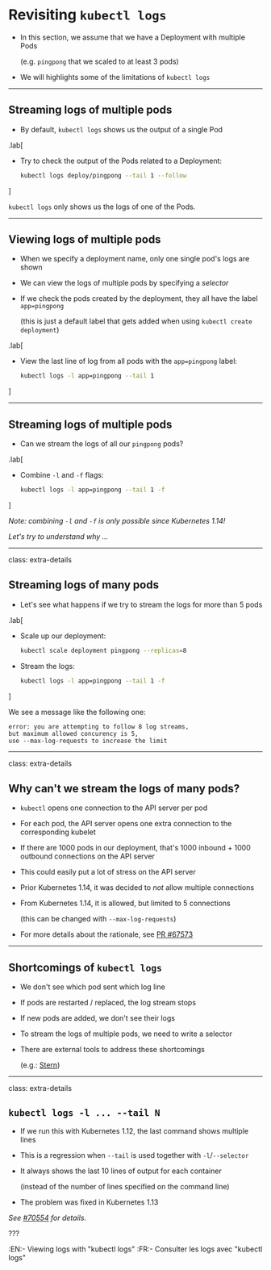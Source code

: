 # Revisiting `kubectl logs`

- In this section, we assume that we have a Deployment with multiple Pods

  (e.g. `pingpong` that we scaled to at least 3 pods)

- We will highlights some of the limitations of `kubectl logs`

---

## Streaming logs of multiple pods

- By default, `kubectl logs` shows us the output of a single Pod

.lab[

- Try to check the output of the Pods related to a Deployment:
  ```bash
  kubectl logs deploy/pingpong --tail 1 --follow
  ```

<!--
```wait using pod/pingpong-```
```keys ^C```
-->

]

`kubectl logs` only shows us the logs of one of the Pods.

---

## Viewing logs of multiple pods

- When we specify a deployment name, only one single pod's logs are shown

- We can view the logs of multiple pods by specifying a *selector*

- If we check the pods created by the deployment, they all have the label `app=pingpong`

  (this is just a default label that gets added when using `kubectl create deployment`)

.lab[

- View the last line of log from all pods with the `app=pingpong` label:
  ```bash
  kubectl logs -l app=pingpong --tail 1
  ```

]

---

## Streaming logs of multiple pods

- Can we stream the logs of all our `pingpong` pods?

.lab[

- Combine `-l` and `-f` flags:
  ```bash
  kubectl logs -l app=pingpong --tail 1 -f
  ```

<!--
```wait seq=```
```key ^C```
-->

]

*Note: combining `-l` and `-f` is only possible since Kubernetes 1.14!*

*Let's try to understand why ...*

---

class: extra-details

## Streaming logs of many pods

- Let's see what happens if we try to stream the logs for more than 5 pods

.lab[

- Scale up our deployment:
  ```bash
  kubectl scale deployment pingpong --replicas=8
  ```

- Stream the logs:
  ```bash
  kubectl logs -l app=pingpong --tail 1 -f
  ```

<!-- ```wait error:``` -->

]

We see a message like the following one:
```
error: you are attempting to follow 8 log streams,
but maximum allowed concurency is 5,
use --max-log-requests to increase the limit
```

---

class: extra-details

## Why can't we stream the logs of many pods?

- `kubectl` opens one connection to the API server per pod

- For each pod, the API server opens one extra connection to the corresponding kubelet

- If there are 1000 pods in our deployment, that's 1000 inbound + 1000 outbound connections on the API server

- This could easily put a lot of stress on the API server

- Prior Kubernetes 1.14, it was decided to *not* allow multiple connections

- From Kubernetes 1.14, it is allowed, but limited to 5 connections

  (this can be changed with `--max-log-requests`)

- For more details about the rationale, see
  [PR #67573](https://github.com/kubernetes/kubernetes/pull/67573)

---

## Shortcomings of `kubectl logs`

- We don't see which pod sent which log line

- If pods are restarted / replaced, the log stream stops

- If new pods are added, we don't see their logs

- To stream the logs of multiple pods, we need to write a selector

- There are external tools to address these shortcomings

  (e.g.: [Stern](https://github.com/wercker/stern))

---

class: extra-details

## `kubectl logs -l ... --tail N`

- If we run this with Kubernetes 1.12, the last command shows multiple lines

- This is a regression when `--tail` is used together with `-l`/`--selector`

- It always shows the last 10 lines of output for each container

  (instead of the number of lines specified on the command line)

- The problem was fixed in Kubernetes 1.13

*See [#70554](https://github.com/kubernetes/kubernetes/issues/70554) for details.*

???

:EN:- Viewing logs with "kubectl logs"
:FR:- Consulter les logs avec "kubectl logs"
